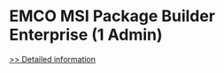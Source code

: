 # EMCO MSI Package Builder Enterprise (1 Admin)
[>> Detailed information](https://secure.shareit.com/shareit/product.html?productid=300037665&affiliateid=200057808)